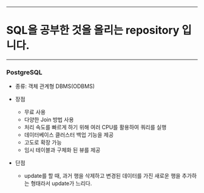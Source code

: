 -----
# SQL을 공부한 것을 올리는 repository 입니다.
-----
### PostgreSQL
- 종류: 객체 관계형 DBMS(ODBMS)
  
- 장점
  - 무료 사용
  - 다양한 Join 방법 사용
  - 처리 속도를 빠르게 하기 위해 여러 CPU를 활용하여 쿼리를 실행
  - 데이터베이스 클러스터 백업 기능을 제공
  - 고도로 확장 가능
  - 임시 테이블과 구체화 된 뷰를 제공
  
- 단점
  - update를 할 때, 과거 행을 삭제하고 변경된 데이터를 가진 새로운 행을 추가하는 형태라서 update가 느리다.
